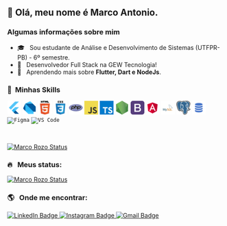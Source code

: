 ## 💜 Olá, meu nome é <strong>Marco Antonio</strong>.

### Algumas informações sobre mim 
- 🎓 &nbsp; Sou estudante de Análise e Desenvolvimento de Sistemas (UTFPR-PB) - 6º semestre.
- 💼 &nbsp; Desenvolvedor Full Stack na GEW Tecnologia!
- 🌱 &nbsp; Aprendendo mais sobre **Flutter, Dart e NodeJs**.

<h3> 🚀 &nbsp;Minhas Skills </h3>

<code><img height="32" src="https://raw.githubusercontent.com/github/explore/80688e429a7d4ef2fca1e82350fe8e3517d3494d/topics/flutter/flutter.png" alt="Flutter"/></code>
<code><img height="32" src="https://raw.githubusercontent.com/github/explore/80688e429a7d4ef2fca1e82350fe8e3517d3494d/topics/dart/dart.png" alt="Dart"/></code>
<code><img height="32" src="https://raw.githubusercontent.com/github/explore/80688e429a7d4ef2fca1e82350fe8e3517d3494d/topics/html/html.png" alt="HTML5"/></code>
<code><img height="32" src="https://raw.githubusercontent.com/github/explore/80688e429a7d4ef2fca1e82350fe8e3517d3494d/topics/css/css.png" alt="CSS"/></code>
<code><img height="32" src="https://raw.githubusercontent.com/github/explore/80688e429a7d4ef2fca1e82350fe8e3517d3494d/topics/php/php.png" alt="Php"/></code>
<code><img height="32" src="https://raw.githubusercontent.com/github/explore/80688e429a7d4ef2fca1e82350fe8e3517d3494d/topics/javascript/javascript.png" alt="Javascript"/></code>
<code><img height="32" src="https://raw.githubusercontent.com/github/explore/80688e429a7d4ef2fca1e82350fe8e3517d3494d/topics/typescript/typescript.png" alt="Typescript"/></code>
<code><img height="32" src="https://raw.githubusercontent.com/github/explore/80688e429a7d4ef2fca1e82350fe8e3517d3494d/topics/nodejs/nodejs.png" alt="Nodejs"/></code>
<code><img height="32" src="https://raw.githubusercontent.com/github/explore/80688e429a7d4ef2fca1e82350fe8e3517d3494d/topics/bootstrap/bootstrap.png" alt="Bootstrap"/></code>
<code><img height="32" src="https://raw.githubusercontent.com/github/explore/80688e429a7d4ef2fca1e82350fe8e3517d3494d/topics/angular/angular.png" alt="Angular"/></code>
<code><img height="32" src="https://raw.githubusercontent.com/github/explore/80688e429a7d4ef2fca1e82350fe8e3517d3494d/topics/mysql/mysql.png" alt="MySQL"/></code>
<code><img height="32" src="https://raw.githubusercontent.com/github/explore/80688e429a7d4ef2fca1e82350fe8e3517d3494d/topics/postgresql/postgresql.png" alt="PostegreSQL"/></code>
<code><img height="32" src="https://raw.githubusercontent.com/github/explore/80688e429a7d4ef2fca1e82350fe8e3517d3494d/topics/sql/sql.png" alt="Sql"/></code>
<code><img height="32" src="https://upload.wikimedia.org/wikipedia/commons/thumb/3/33/Figma-logo.svg/1667px-Figma-logo.svg.png" alt="Figma"/></code>
<code><img height="32" src="https://code.visualstudio.com/assets/images/code-stable.png" alt="VS Code"/></code>

</br>

<p align="left"> <a href="https://github.com/ryo-ma/github-profile-trophy"><img src="https://github-readme-stats.vercel.app/api/top-langs/?username=marco-rozo&layout=compact&theme=monokai" alt="Marco Rozo Status" /></a> </p>

### 🔥 &nbsp; Meus status:
<p align="left"> <a href="https://github.com/ryo-ma/github-profile-trophy"><img src="https://github-profile-trophy.vercel.app/?username=marco-rozo&theme=monokai&margin-w=5&margin-h=5&rank=-?,-C" alt="Marco Rozo Status" /></a> </p>




### 🌎 &nbsp; Onde me encontrar:
<div id="contatos">
  <a href="https://www.linkedin.com/in/marco-antonio-rozo/">
    <img src="https://img.shields.io/badge/LinkedIn-blue?style=for-the-badge&logo=linkedin&logoColor=white" alt="LinkedIn Badge"/>
  </a>
  <a href="https://www.instagram.com/marco_rozo/" alt="Instagram">
    <img src="https://img.shields.io/badge/Instagram-violet?style=for-the-badge&logo=instagram&logoColor=white" alt="Instagram Badge"/>
  </a>
    <a href="mailto:marcorozo99@gmail.com?subject=Sobre...&body=Olá, vim pelo link do git hub, assunto..." alt="Gmail">
    <img src="https://img.shields.io/badge/-marcorozo99@gmail.com-006bed?style=for-the-badge&logo=Gmail&logoColor=white)" alt="Gmail Badge"/>
  </a>
</div>

